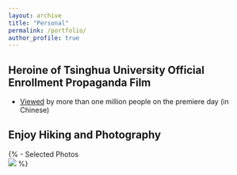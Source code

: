 ```yaml
---
layout: archive
title: "Personal"
permalink: /portfolio/
author_profile: true
---
```

## Heroine of Tsinghua University Official Enrollment Propaganda Film
- [Viewed](http://video.sina.com.cn/p/edu/news/2016-05-20/204865232883.html) by more than one million people on the premiere day (in Chinese)

## Enjoy Hiking and Photography
{% - Selected Photos <br/><img src='/images/500x300.png'> %}

<!---
{% include base_path %}


{% for post in site.portfolio %}
  {% include archive-single.html %}
{% endfor %}
-->
